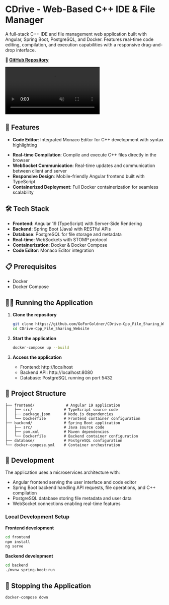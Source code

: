 # CDrive - Web-Based C++ IDE & File Manager

A full-stack C++ IDE and file management web application built with Angular, Spring Boot, PostgreSQL, and Docker. Features real-time code editing, compilation, and execution capabilities with a responsive drag-and-drop interface.

**🔗 [GitHub Repository](https://github.com/GoForGoldner/CDrive-Cpp_File_Sharing_Website)**

<video autoplay loop muted controls src="CDriveCurrentDemo.mp4" title="CDrive demo"></video>

## 🚀 Features

- **Code Editor**: Integrated Monaco Editor for C++ development with syntax highlighting
<!-- - **File Management**: Drag-and-drop file upload and intuitive file browsing interface -->
- **Real-time Compilation**: Compile and execute C++ files directly in the browser
- **WebSocket Communication**: Real-time updates and communication between client and server
- **Responsive Design**: Mobile-friendly Angular frontend built with TypeScript
- **Containerized Deployment**: Full Docker containerization for seamless scalability

## 🛠️ Tech Stack

- **Frontend**: Angular 19 (TypeScript) with Server-Side Rendering
- **Backend**: Spring Boot (Java) with RESTful APIs
- **Database**: PostgreSQL for file storage and metadata
- **Real-time**: WebSockets with STOMP protocol
- **Containerization**: Docker & Docker Compose
- **Code Editor**: Monaco Editor integration

## 📋 Prerequisites

- Docker
- Docker Compose

## 🏃‍♂️ Running the Application

1. **Clone the repository**
   ```bash
   git clone https://github.com/GoForGoldner/CDrive-Cpp_File_Sharing_Website
   cd CDrive-Cpp_File_Sharing_Website
   ```

2. **Start the application**
   ```bash
   docker-compose up --build
   ```

3. **Access the application**
   - Frontend: http://localhost
   - Backend API: http://localhost:8080
   - Database: PostgreSQL running on port 5432

## 📁 Project Structure

```
├── frontend/              # Angular 19 application
│   ├── src/              # TypeScript source code
│   ├── package.json      # Node.js dependencies
│   └── Dockerfile        # Frontend container configuration
├── backend/              # Spring Boot application
│   ├── src/              # Java source code
│   ├── pom.xml           # Maven dependencies
│   └── Dockerfile        # Backend container configuration
├── database/             # PostgreSQL configuration
└── docker-compose.yml    # Container orchestration
```

## 🔧 Development

The application uses a microservices architecture with:

- Angular frontend serving the user interface and code editor
- Spring Boot backend handling API requests, file operations, and C++ compilation
- PostgreSQL database storing file metadata and user data
- WebSocket connections enabling real-time features

### Local Development Setup

**Frontend development**
```bash
cd frontend
npm install
ng serve
```

**Backend development**
```bash
cd backend
./mvnw spring-boot:run
```

## 🛑 Stopping the Application

```bash
docker-compose down
```